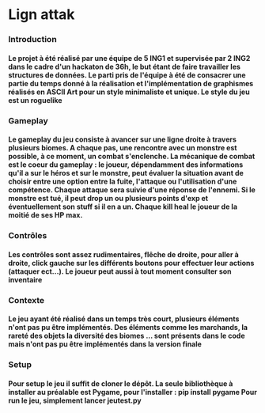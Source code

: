<h1> Lign attak </h1>

<h3> Introduction </h3>

<h4> Le projet à été réalisé par une équipe de 5 ING1 et supervisée par 2 ING2 dans le cadre
d'un hackaton de 36h, le but étant de faire travailler les structures de données.
Le parti pris de l'équipe à été de consacrer une partie du temps donné à la réalisation
et l'implémentation de graphismes réalisés en ASCII Art pour un style minimaliste et unique.
Le style du jeu est un roguelike </h4>


<h3>  Gameplay </h3>

<h4> Le gameplay du jeu consiste à avancer sur une ligne droite
à travers plusieurs biomes. A chaque pas, une rencontre avec un monstre est possible, à ce moment,
un combat s'enclenche. La mécanique de combat est le coeur du gameplay : le joueur, dépendamment des informations
qu'il a sur le héros et sur le monstre, peut évaluer la situation avant de choisir entre une option entre la fuite, l'attaque ou l'utilisation d'une compétence. Chaque attaque sera
suivie d'une réponse de l'ennemi. Si le monstre est tué, il peut drop un ou plusieurs points d'exp
et éventuellement son stuff si il en a un. Chaque kill heal le joueur de la moitié de ses HP max.</h4>

<h3> Contrôles </h3>

<h4> Les contrôles sont assez rudimentaires, flêche de droite, pour aller à droite,
click gauche sur les différents boutons pour effectuer leur actions (attaquer ect...).
Le joueur peut aussi à tout moment consulter son inventaire</h4>

<h3> Contexte</h3>

<h4> Le jeu ayant été réalisé dans un temps très court, plusieurs éléments n'ont
pas pu être implémentés. Des éléments comme les marchands, la rareté des objets
la diversité des biomes ... sont présents dans le code mais n'ont pas pu être implémentés
dans la version finale</h4>

<h3> Setup </h3>

<h4> Pour setup le jeu il suffit de cloner le dépôt.
La seule bibliothèque à installer au préalable est Pygame, pour l'installer : 
pip install pygame
Pour run le jeu, simplement lancer jeutest.py</h4>
